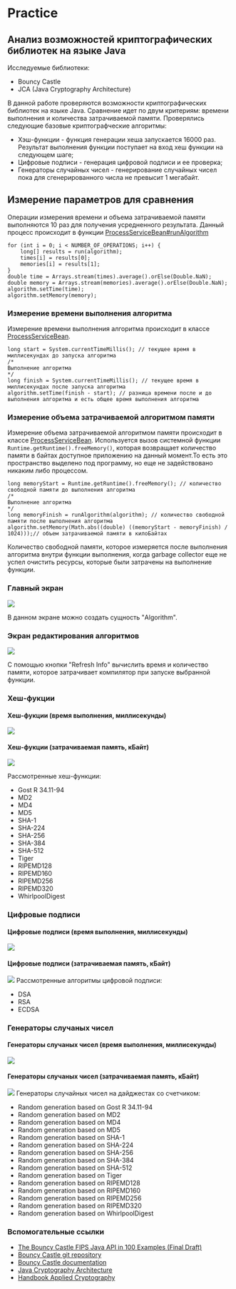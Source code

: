# Practice
## Анализ возможностей криптографических библиотек на языке Java
Исследуемые библиотеки:
* Bouncy Castle
* JCA (Java Cryptography Architecture)

В данной работе проверяются возможности криптографических библиотек на языке Java. Сравнение идет по двум критериям: времени выполнения и количества затрачиваемой памяти.
Проверялись следующие базовые криптографческие алгоритмы:
* Хэш-функции - функция генерации хеша запускается 16000 раз. Результат выполнения функции поступает на вход хеш функции на следующем шаге;
* Цифровые подписи - генерация цифровой подписи и ее проверка;
* Генераторы случайных чисел - генерирование случайных чисел пока для сгенерированного числа не превысит 1 мегабайт.

## Измерение параметров для сравнения
Операции измерения времени и объема затрачиваемой памяти выполняются 10 раз для получения усредненного результата.
Данный процесс происходит в функции [ProcessServiceBean#runAlgorithm](modules/core/src/com/company/practice/service/ProcessServiceBean.java)
```
for (int i = 0; i < NUMBER_OF_OPERATIONS; i++) {
    long[] results = run(algorithm);
    times[i] = results[0];
    memories[i] = results[1];
}
double time = Arrays.stream(times).average().orElse(Double.NaN);
double memory = Arrays.stream(memories).average().orElse(Double.NaN);
algorithm.setTime(time);
algorithm.setMemory(memory);
```

### Измерение времени выполнения алгоритма
Измерение времени выполнения алгоритма происходит в классе [ProcessServiceBean](modules/core/src/com/company/practice/service/ProcessServiceBean.java).
```
long start = System.currentTimeMillis(); // текущее время в миллисекундах до запуска алгоритма
/*
Выполнение алгоритма
*/
long finish = System.currentTimeMillis(); // текущее время в миллисекундах после запуска алгоритма
algorithm.setTime(finish - start); // разница времени после и до выполнения алгоритма и есть общее время выполнения алгоритма
```

### Измерение объема затрачиваемой алгоритмом памяти
Измерение объема затрачиваемой алгоритмом памяти происходит в классе [ProcessServiceBean](modules/core/src/com/company/practice/service/ProcessServiceBean.java). Используется вызов системной функции `Runtime.getRuntime().freeMemory()`, которая возвращает количество памяти в байтах доступное приложению на данный момент.То есть это пространство выделено под программу, но еще не задействовано никаким либо процессом.
```
long memoryStart = Runtime.getRuntime().freeMemory(); // количество свободной памяти до выполнения алгоритма
/*
Выполнение алгоритма
*/
long memoryFinish = runAlgorithm(algorithm); // количество свободной памяти после выполнения алгоритма
algorithm.setMemory(Math.abs((double) ((memoryStart - memoryFinish) / 1024)));// объем затрачиваемой памяти в килоБайтах
``` 
Количество свободной памяти, которое измеряется после выполнения алгоритма внутри функции выполнения, когда garbage collector еще не успел очистить ресурсы, которые были затрачены на выполнение функции.

### Главный экран
![](images/main-screen.PNG)

В данном экране можно создать сущность "Algorithm".
### Экран редактирования алгоритмов
![](images/editor.PNG)

С помощью кнопки "Refresh Info" вычислить время и количество памяти, которое затрачивает компилятор при запуске выбранной функции.
### Хеш-фукции
#### Хеш-фукции (время выполнения, миллисекунды)
![](images/hash-functions-time.PNG)
#### Хеш-фукции (затрачиваемая память, кБайт)
![](images/hash-functions-memory.PNG)

Рассмотренные хеш-функции:
* Gost R 34.11-94
* MD2
* MD4
* MD5
* SHA-1
* SHA-224
* SHA-256
* SHA-384
* SHA-512
* Tiger
* RIPEMD128
* RIPEMD160
* RIPEMD256
* RIPEMD320
* WhirlpoolDigest
### Цифровые подписи
#### Цифровые подписи (время выполнения, миллисекунды)
![](images/sign-time.PNG)
#### Цифровые подписи (затрачиваемая память, кБайт)
![](images/sign-memory.PNG)
Рассмотренные алгоритмы цифровой подписи:
* DSA
* RSA
* ECDSA

### Генераторы случаных чисел
#### Генераторы случаных чисел (время выполнения, миллисекунды)
![](images/random-time.PNG)
#### Генераторы случаных чисел (затрачиваемая память, кБайт)
![](images/random-memory.PNG)
Генераторы случайных чисел на дайджестах со счетчиком:
* Random generation based on Gost R 34.11-94
* Random generation based on MD2
* Random generation based on MD4
* Random generation based on MD5
* Random generation based on SHA-1
* Random generation based on SHA-224
* Random generation based on SHA-256
* Random generation based on SHA-384
* Random generation based on SHA-512
* Random generation based on Tiger
* Random generation based on RIPEMD128
* Random generation based on RIPEMD160
* Random generation based on RIPEMD256
* Random generation based on RIPEMD320
* Random generation based on WhirlpoolDigest

### Вспомогательные ссылки
* [The Bouncy Castle FIPS Java API in 100 Examples (Final Draft)](https://www.bouncycastle.org/fips-java/BCFipsIn100.pdf)
* [Bouncy Castle git repository](https://github.com/bcgit/bc-java)
* [Bouncy Castle documentation](https://www.bouncycastle.org/documentation.html)
* [Java Cryptography Architecture](https://github.com/dsiproject/krypton)
* [Handbook Applied Cryptography](https://doc.lagout.org/network/3_Cryptography/CRC%20Press%20-%20Handbook%20of%20applied%20Cryptography.pdf)
